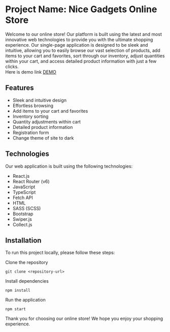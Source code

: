 # Project Name: Nice Gadgets Online Store
Welcome to our online store! Our platform is built using the latest and most innovative web technologies to provide you with the ultimate shopping experience. Our single-page application is designed to be sleek and intuitive, allowing you to easily browse our vast selection of products, add items to your cart and favorites, sort through our inventory, adjust quantities within your cart, and access detailed product information with just a few clicks. <br />
Here is demo link [DEMO](https://fe-nov22-binary-raccoons.github.io/catalog_product_FE/)

## Features
- Sleek and intuitive design
- Effortless browsing
- Add items to your cart and favorites
- Inventory sorting
- Quantity adjustments within cart
- Detailed product information
- Registration form
- Change theme of site to dark

## Technologies
Our web application is built using the following technologies:

- React.js
- React Router (v6)
- JavaScript
- TypeScript
- Fetch API
- HTML
- SASS (SCSS)
- Bootstrap
- Swiper.js
- Collect.js

## Installation
To run this project locally, please follow these steps:

Clone the repository
```
git clone <repository-url>
```

Install dependencies
```
npm install
```

Run the application
```
npm start
```


Thank you for choosing our online store! We hope you enjoy your shopping experience.
